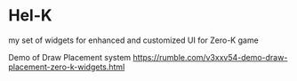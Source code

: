 # Hel-K
my set of widgets for enhanced and customized UI for Zero-K game

Demo of Draw Placement system
https://rumble.com/v3xxv54-demo-draw-placement-zero-k-widgets.html
